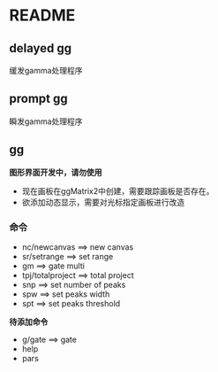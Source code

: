 <!-- README.md --- 
;; 
;; Description: 
;; Author: Hongyi Wu(吴鸿毅)
;; Email: wuhongyi@qq.com 
;; Created: 三 1月  2 17:22:16 2019 (+0800)
;; Last-Updated: 四 10月 17 18:24:37 2019 (+0800)
;;           By: Hongyi Wu(吴鸿毅)
;;     Update #: 8
;; URL: http://wuhongyi.cn -->

# README

## delayed gg  

缓发gamma处理程序

## prompt gg

瞬发gamma处理程序

## gg  

**图形界面开发中，请勿使用**

- 现在画板在ggMatrix2中创建，需要跟踪画板是否存在。
- 欲添加动态显示，需要对光标指定画板进行改造


### 命令

- nc/newcanvas ==> new canvas
- sr/setrange ==> set range
- gm ==> gate multi
- tpj/totalproject ==> total project
- snp ==> set number of peaks
- spw ==> set peaks width
- spt ==> set peaks threshold

**待添加命令**

- g/gate  ==> gate
- help
- pars




<!-- README.md ends here -->
